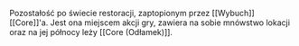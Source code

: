 Pozostałość po świecie restoracji, zaptopionym przez [[Wybuch]] [[Core]]'a. Jest ona miejscem akcji gry, zawiera na sobie mnówstwo lokacji oraz na jej północy leży [[Core (Odłamek)]].